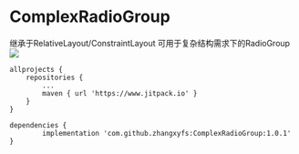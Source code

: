 # ComplexRadioGroup 
继承于RelativeLayout/ConstraintLayout 可用于复杂结构需求下的RadioGroup
[![](https://www.jitpack.io/v/zhangxyfs/ComplexRadioGroup.svg)](https://www.jitpack.io/#zhangxyfs/ComplexRadioGroup)  

```
allprojects {  
	repositories {  
		...  
		maven { url 'https://www.jitpack.io' }  
	}  
}  

dependencies {  
       	implementation 'com.github.zhangxyfs:ComplexRadioGroup:1.0.1'  
}  
```
